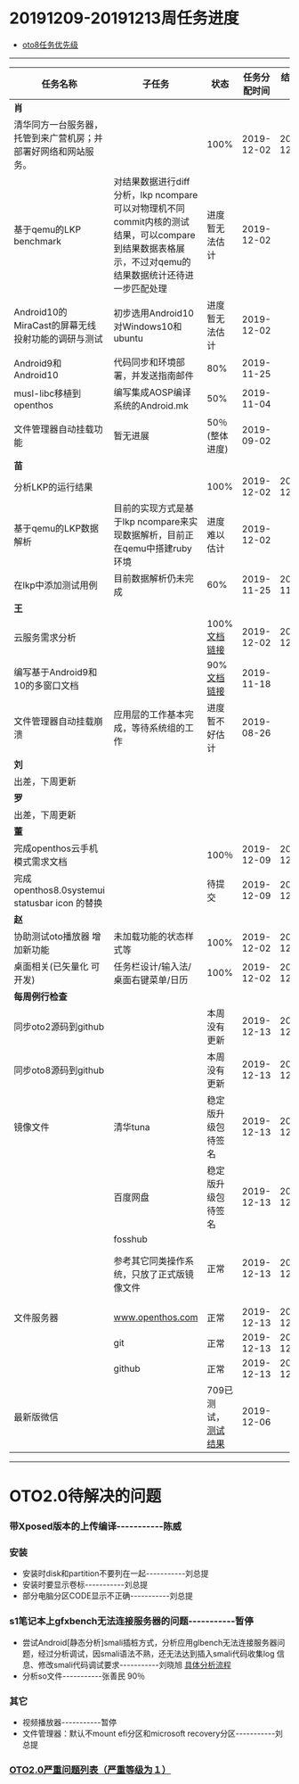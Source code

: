 # 20191209-20191213周任务进度
- [oto8任务优先级](https://github.com/openthos/app-testing-results/blob/master/%E5%8A%9F%E8%83%BD%E6%B5%8B%E8%AF%95%E7%9B%B8%E5%85%B3/oto8%E4%BB%BB%E5%8A%A1%E4%BC%98%E5%85%88%E7%BA%A7%E5%88%97%E8%A1%A8.md)

***

|任务名称|子任务|状态|任务分配时间|结束时间|备注|
|-----|-----|-----|-----|-----|-----|
|**肖**||||||
|清华同方一台服务器，托管到来广营机房；并部署好网络和网站服务。||100%|2019-12-02|2019-12-06||
|基于qemu的LKP benchmark|对结果数据进行diff分析，lkp ncompare可以对物理机不同commit内核的测试结果，可以compare到结果数据表格展示，不过对qemu的结果数据统计还待进一步匹配处理|进度暂无法估计|2019-12-02|||
|Android10的MiraCast的屏幕无线投射功能的调研与测试|初步选用Android10对Windows10和ubuntu|进度暂无法估计|2019-12-02|||
|Android9和Android10|代码同步和环境部署，并发送指南邮件|80%|2019-11-25|||
|musl-libc移植到openthos|编写集成AOSP编译系统的Android.mk|50%|2019-11-04|||
|文件管理器自动挂载功能|暂无进展| 50％(整体进度) |2019-09-02|||
|**苗**||||||
|分析LKP的运行结果||100%|2019-12-02|2019-12-06||
|基于qemu的LKP数据解析|目前的实现方式是基于lkp ncompare来实现数据解析，目前正在qemu中搭建ruby环境|进度难以估计|2019-12-02|||
|在lkp中添加测试用例|目前数据解析仍未完成|60%|2019-11-25|2019-11-29||
|**王**||||||
|云服务需求分析||100%[文档链接](https://github.com/openthos/community-analysis/blob/master/%E4%BA%91%E6%9C%8D%E5%8A%A1/%E5%9F%BA%E4%BA%8EOneDrive%E8%AE%BE%E8%AE%A1%E7%9A%84%E4%BA%91%E6%9C%8D%E5%8A%A1%E9%9C%80%E6%B1%82%E6%96%87%E6%A1%A3.md)|2019-12-02|2019-12-06||
|编写基于Android9和10的多窗口文档||90%[文档链接](https://github.com/potatomagic/DevelopmentMaterials/tree/master/Android)|2019-11-18|||
|文件管理器自动挂载崩溃|应用层的工作基本完成，等待系统组的工作|进度暂不好估计|2019-08-26|||
|**刘**||||||
|出差，下周更新|||    |  ||
|**罗**||||||
|出差，下周更新|||    |  ||
|**董**||||||
|完成openthos云手机模式需求文档||100％|2019-12-09|2019-12-13||
|完成openthos8.0systemui  statusbar icon 的替换 ||待提交|2019-12-09|2019-12-13||
|**赵**||||||
|协助测试oto播放器 增加新功能|未加载功能的状态样式等|100%|2019-12-02|2019-12-06||
|桌面相关(已矢量化 可开发)|任务栏设计/输入法/桌面右键菜单/日历|100%|2019-12-02|2019-12-06||
|**每周例行检查**||||||
|同步oto2源码到github||本周没有更新|2019-12-13|2019-12-13||
|同步oto8源码到github||本周没有更新| 2019-12-13 | 2019-12-13 ||
|镜像文件|清华tuna|稳定版升级包待签名|2019-12-13|2019-12-13||
||百度网盘|稳定版升级包待签名|2019-12-13|2019-12-13||
||fosshub<p>参考其它同类操作系统，只放了正式版镜像文件|正常|2019-12-13|2019-12-13||
|文件服务器|www.openthos.com|正常|2019-12-13|2019-12-13||
||git|正常|2019-12-13|2019-12-13||
||github|正常|2019-12-13|2019-12-13||
|最新版微信||709已测试，[测试结果](https://github.com/openthos/app-testing-results/blob/master/%E5%85%B6%E5%AE%83%E5%BA%94%E7%94%A8/%E5%BE%AE%E4%BF%A1%E9%97%AE%E9%A2%98.md)|2019-12-06|||
***

# OTO2.0待解决的问题
### 带Xposed版本的上传编译-----------陈威
### 安装
- 安装时disk和partition不要列在一起-----------刘总提
- 安装时要显示卷标-----------刘总提
- 部分电脑分区CODE显示不正确-----------刘总提

### s1笔记本上gfxbench无法连接服务器的问题-----------暂停
- 尝试Android[静态分析]smali插桩方式，分析应用glbench无法连接服务器问题，经过分析调试，因smali语法不熟，还无法达到插入smali代码收集log 信息、修改smali代码调试要求-----------刘晓旭 [具体分析流程](https://github.com/openthos/multiwin-analysis/blob/master/multiwindow/liuxx/Android%20smali%22%E6%8F%92%E6%A1%A9%22%E8%B0%83%E8%AF%95apk.md)
- 分析so文件-----------张善民 90％
  
### 其它
- 视频播放器-----------暂停
- 文件管理器：默认不mount efi分区和microsoft recovery分区-----------刘总提

### [OTO2.0严重问题列表（严重等级为１）](https://github.com/openthos/app-testing-results/blob/master/%E5%8A%9F%E8%83%BD%E6%B5%8B%E8%AF%95%E7%9B%B8%E5%85%B3/OTO2.0%E4%B8%A5%E9%87%8D%E9%97%AE%E9%A2%98%E5%88%97%E8%A1%A8.md)
